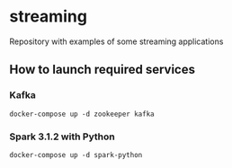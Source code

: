 # streaming

Repository with examples of some streaming applications

## How to launch required services

### Kafka
```
docker-compose up -d zookeeper kafka
```

### Spark 3.1.2 with Python
```
docker-compose up -d spark-python
```
